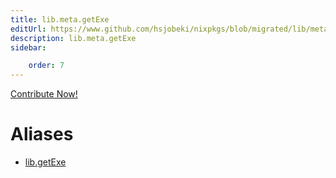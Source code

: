 ```yaml
---
title: lib.meta.getExe
editUrl: https://www.github.com/hsjobeki/nixpkgs/blob/migrated/lib/meta.nix#L182C12
description: lib.meta.getExe
sidebar:

    order: 7
---
```


<a href="https://www.github.com/hsjobeki/nixpkgs/blob/migrated/lib/meta.nix#L182C12">Contribute Now!</a>


# Aliases

- [lib.getExe](/nix-doc-comments/reference/lib/lib-getexe)


